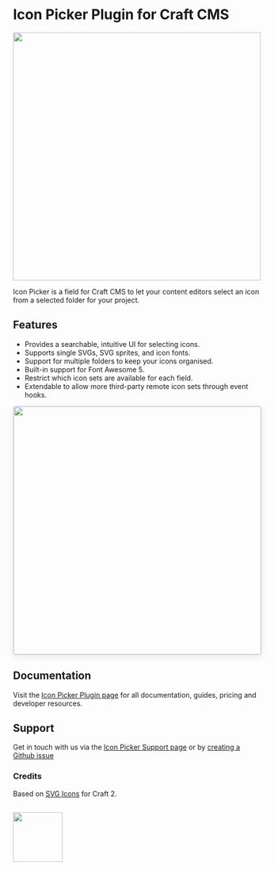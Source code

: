 # Icon Picker Plugin for Craft CMS

<img width="500" src="https://verbb.io/uploads/plugins/icon-picker/_800x455_crop_center-center/icon-picker-social-card.png">

Icon Picker is a field for Craft CMS to let your content editors select an icon from a selected folder for your project.

## Features

- Provides a searchable, intuitive UI for selecting icons.
- Supports single SVGs, SVG sprites, and icon fonts.
- Support for multiple folders to keep your icons organised.
- Built-in support for Font Awesome 5.
- Restrict which icon sets are available for each field.
- Extendable to allow more third-party remote icon sets through event hooks.

<img width="500" src="https://raw.githubusercontent.com/verbb/icon-picker/craft-3/docs/screenshots/field.png" style="box-shadow: 0 4px 16px rgba(0,0,0,0.08); border-radius: 4px; border: 1px solid rgba(0,0,0,0.12);">

## Documentation

Visit the [Icon Picker Plugin page](https://verbb.io/craft-plugins/icon-picker) for all documentation, guides, pricing and developer resources.

## Support

Get in touch with us via the [Icon Picker Support page](https://verbb.io/craft-plugins/icon-picker/support) or by [creating a Github issue](https://github.com/verbb/icon-picker/issues)

### Credits
Based on [SVG Icons](https://github.com/fyrebase/svg-icons) for Craft 2.

<h2></h2>

<a href="https://verbb.io" target="_blank">
  <img width="100" src="https://verbb.io/assets/img/verbb-pill.svg">
</a>
